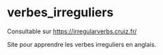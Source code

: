 # verbes_irreguliers
Consultable sur https://irregularverbs.cruiz.fr/

Site pour apprendre les verbes irreguliers en anglais.
